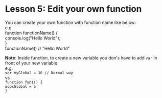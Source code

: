 # Lesson 5: Edit your own function
You can create your own function with function name like below:<br/>
e.g.<br/>
function functionName() {<br/>
  console.log("Hello World");<br/>
}<br/>
functionName() // "Hello World"<br/>

**Note:**
Inside function, to create a new variable you don's have to add `var` in front of your new variable.<br/>
e.g.<br/>
`var myGlobal = 10 // Normal way`<br/>
vs<br/>
`function fun1() {` <br/>
  `oopsGlobal = 5`<br/>
`}`
